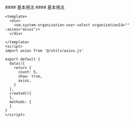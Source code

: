 <cn>
#### 基本用法
</cn>

<us>
#### 基本用法
</us>

```tpl
<template>
  <div>
    <sm-system-organization-user-select organizationId="" :axios="axios"/>
  </div>

</template>
<script>
import axios from '@/utils/axios.js'

export default {
  data(){
    return {
      count: 5,
      show: true,
      axios,
    }
  },
  created(){
  },
  methods: {
  }
}
</script>
```
